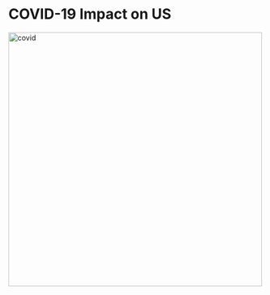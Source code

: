 # COVID-19 Impact on US

<img src="https://www.nhpr.org/sites/nhpr/files/styles/x_large/public/202005/outbreak-coronavirus-world-1024x506px.jpg"
     alt="covid"
     style="float: left" width='500'/>
